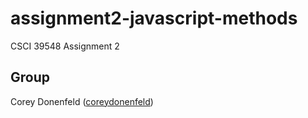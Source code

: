 # assignment2-javascript-methods
CSCI 39548 Assignment 2

## Group
Corey Donenfeld ([coreydonenfeld](https://github.com/coreydonenfeld))
